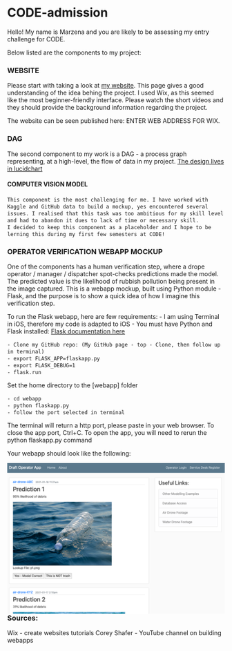 # CODE-admission

Hello!
My name is Marzena and you are likely to be assessing my entry challenge for CODE.

Below listed are the components to my project:

### WEBSITE
Please start with taking a look at [my website](https://maziiw.wixsite.com/code-takeme). This page gives a good understanding of the idea behing the project. 
I used Wix, as this seemed like the most beginner-friendly interface. Please watch the short videos and they should provide the background information regarding the project.

The website can be seen published here: ENTER WEB ADDRESS FOR WIX.

### DAG
The second component to my work is a DAG - a process graph representing, at a high-level, the flow of data in my project. 
[The design lives in lucidchart](https://lucid.app/lucidchart/invitations/accept/5a5dd57a-ba2c-4b35-b729-de1df90ae760)


#### COMPUTER VISION MODEL
    This component is the most challenging for me. I have worked with Kaggle and GitHub data to build a mockup, yes encountered several issues. I realised that this task was too ambitious for my skill level and had to abandon it dues to lack of time or necessary skill.
    I decided to keep this component as a placeholder and I hope to be lerning this during my first few semesters at CODE!

### OPERATOR VERIFICATION WEBAPP MOCKUP
One of the components has a human verification step, where a drope operator / manager / dispatcher spot-checks predictions made the model. The predicted value is the likelihood of rubbish pollution being present in the image captured. This is a webapp mockup, built using Python module - Flask, and the purpose is to show a quick idea of how I imagine this verification step.

To run the Flask webapp, here are few requirements:
    - I am using Terminal in iOS, therefore my code is adapted to iOS
    - You must have Python and Flask installed: [Flask documentation here](https://flask.palletsprojects.com/en/1.1.x/installation/)
    
    - Clone my GitHub repo: (My GitHub page - top - Clone, then follow up in terminal)
    - export FLASK_APP=flaskapp.py
    - export FLASK_DEBUG=1
    - flask.run
 Set the home directory to the [webapp] folder
    
    - cd webapp
    - python flaskapp.py
    - follow the port selected in terminal 

 The terminal will return a http port, please paste in your web browser.
    To close the app port, Ctrl+C. To open the app, you will need to rerun the python flaskapp.py command

 Your webapp should look like the following:
 
 <img src="webapp_screenshot.png" alt="Webapp Should look Like This" style="float: left; margin-right: 10px;" />
 
 
 ### Sources:
 Wix - create websites tutorials
 Corey Shafer - YouTube channel on building webapps
